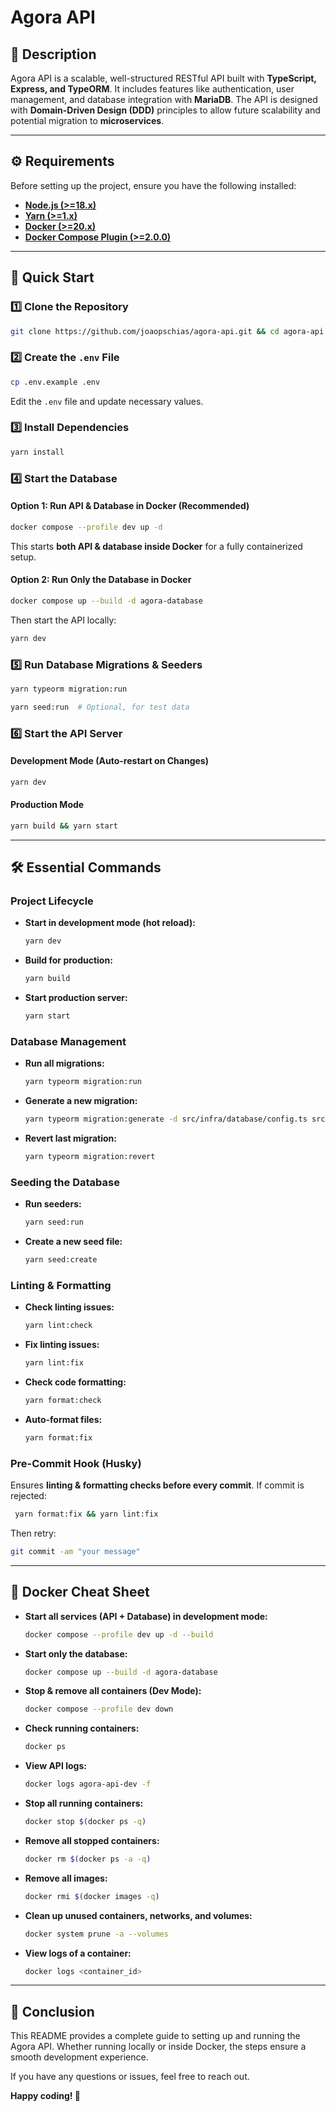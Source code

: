 # Agora API

## 📌 Description
Agora API is a scalable, well-structured RESTful API built with **TypeScript, Express, and TypeORM**. It includes features like authentication, user management, and database integration with **MariaDB**. The API is designed with **Domain-Driven Design (DDD)** principles to allow future scalability and potential migration to **microservices**.

---

## ⚙️ Requirements
Before setting up the project, ensure you have the following installed:
- [**Node.js (>=18.x)**](https://nodejs.org/)
- [**Yarn (>=1.x)**](https://yarnpkg.com/)
- [**Docker (>=20.x)**](https://www.docker.com/)
- [**Docker Compose Plugin (>=2.0.0)**](https://docs.docker.com/compose/)

---

## 🚀 Quick Start

### **1️⃣ Clone the Repository**
```sh
git clone https://github.com/joaopschias/agora-api.git && cd agora-api
```

### **2️⃣ Create the `.env` File**
```sh
cp .env.example .env
```
Edit the `.env` file and update necessary values.

### **3️⃣ Install Dependencies**
```sh
yarn install
```

### **4️⃣ Start the Database**
#### **Option 1: Run API & Database in Docker (Recommended)**
```sh
docker compose --profile dev up -d
```
This starts **both API & database inside Docker** for a fully containerized setup.

#### **Option 2: Run Only the Database in Docker**
```sh
docker compose up --build -d agora-database
```
Then start the API locally:
```sh
yarn dev
```

### **5️⃣ Run Database Migrations & Seeders**
```sh
yarn typeorm migration:run
```
```sh
yarn seed:run  # Optional, for test data
```

### **6️⃣ Start the API Server**
#### Development Mode (Auto-restart on Changes)
```sh
yarn dev
```
#### Production Mode
```sh
yarn build && yarn start
```

---

## 🛠 Essential Commands

### **Project Lifecycle**
- **Start in development mode (hot reload):**
  ```sh
  yarn dev
  ```
- **Build for production:**
  ```sh
  yarn build
  ```
- **Start production server:**
  ```sh
  yarn start
  ```

### **Database Management**
- **Run all migrations:**
  ```sh
  yarn typeorm migration:run
  ```
- **Generate a new migration:**
  ```sh
  yarn typeorm migration:generate -d src/infra/database/config.ts src/infra/database/migrations/<migration-name>
  ```
- **Revert last migration:**
  ```sh
  yarn typeorm migration:revert
  ```

### **Seeding the Database**
- **Run seeders:**
  ```sh
  yarn seed:run
  ```
- **Create a new seed file:**
  ```sh
  yarn seed:create
  ```

### **Linting & Formatting**
- **Check linting issues:**
  ```sh
  yarn lint:check
  ```
- **Fix linting issues:**
  ```sh
  yarn lint:fix
  ```
- **Check code formatting:**
  ```sh
  yarn format:check
  ```
- **Auto-format files:**
  ```sh
  yarn format:fix
  ```

### **Pre-Commit Hook (Husky)**
Ensures **linting & formatting checks before every commit**.
If commit is rejected:
```sh
 yarn format:fix && yarn lint:fix
```
Then retry:
```sh
git commit -am "your message"
```

---

## 🐳 Docker Cheat Sheet

- **Start all services (API + Database) in development mode:**
  ```sh
  docker compose --profile dev up -d --build
  ```
- **Start only the database:**
  ```sh
  docker compose up --build -d agora-database
  ```
- **Stop & remove all containers (Dev Mode):**
  ```sh
  docker compose --profile dev down
  ```
- **Check running containers:**
  ```sh
  docker ps
  ```
- **View API logs:**
  ```sh
  docker logs agora-api-dev -f
  ```
- **Stop all running containers:**
  ```sh
  docker stop $(docker ps -q)
  ```
- **Remove all stopped containers:**
  ```sh
  docker rm $(docker ps -a -q)
  ```
- **Remove all images:**
  ```sh
  docker rmi $(docker images -q)
  ```
- **Clean up unused containers, networks, and volumes:**
  ```sh
  docker system prune -a --volumes
  ```
- **View logs of a container:**
  ```sh
  docker logs <container_id>
  ```

---

## 📖 Conclusion
This README provides a complete guide to setting up and running the Agora API. Whether running locally or inside Docker, the steps ensure a smooth development experience.

If you have any questions or issues, feel free to reach out.

**Happy coding! 🚀**
